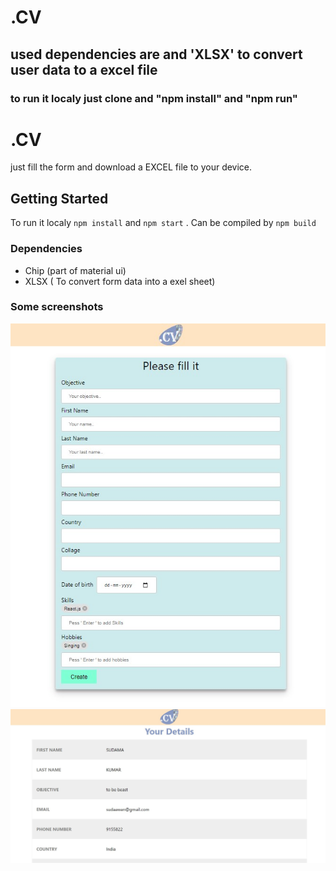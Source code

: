 # .CV
## used dependencies are  and 'XLSX' to convert user data to a excel file

### to run it localy just clone and "npm install" and "npm run"



# .CV

just fill the form and download a EXCEL file to your device.

## Getting Started
  To run it localy  `npm install` and `npm start` .
  Can be compiled by `npm build`
### Dependencies

* Chip (part of material ui)
* XLSX ( To convert form data into a exel sheet)

### Some screenshots 

![Screenshot](ss1.jpg)
![Screenshot](ss2.jpg)
